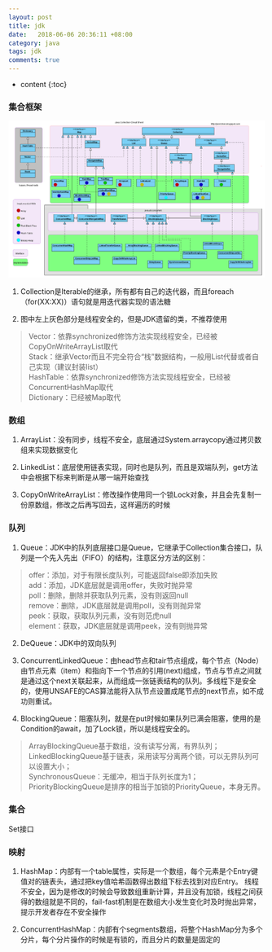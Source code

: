 ```yaml
---
layout: post
title: jdk
date:   2018-06-06 20:36:11 +08:00
category: java
tags: jdk
comments: true
---
```


* content
{:toc}



### 集合框架

![](/assets/images4post/jdk-201903191657.png)

1. Collection是Iterable的继承，所有都有自己的迭代器，而且foreach（for(XX:XX)）语句就是用迭代器实现的语法糖

2. 图中左上灰色部分是线程安全的，但是JDK遗留的类，不推荐使用
> Vector：依靠synchronized修饰方法实现线程安全，已经被CopyOnWriteArrayList取代<br/>
> Stack：继承Vector而且不完全符合“栈”数据结构，一般用List代替或者自己实现（建议封装list）<br/>
> HashTable：依靠synchronized修饰方法实现线程安全，已经被ConcurrentHashMap取代<br/>
> Dictionary：已经被Map取代<br/>

### 数组

1. ArrayList：没有同步，线程不安全，底层通过System.arraycopy通过拷贝数组来实现数据变化

2. LinkedList：底层使用链表实现，同时也是队列，而且是双端队列，get方法中会根据下标来判断是从哪一端开始查找

3. CopyOnWriteArrayList：修改操作使用同一个锁Lock对象，并且会先复制一份原数组，修改之后再写回去，这样遍历的时候

### 队列

1. Queue：JDK中的队列底层接口是Queue，它继承于Collection集合接口，队列是一个先入先出（FIFO）的结构，注意区分方法的区别：
>  offer：添加，对于有限长度队列，可能返回false即添加失败<br/>
>  add：添加，JDK底层就是调用offer，失败时抛异常<br/>
>  poll：删除，删除并获取队列元素，没有则返回null<br/>
>  remove：删除，JDK底层就是调用poll，没有则抛异常<br/>
>  peek：获取，获取队列元素，没有则范虎null<br/>
>  element：获取，JDK底层就是调用peek，没有则抛异常<br/>

2. DeQueue：JDK中的双向队列

3. ConcurrentLinkedQueue：由head节点和tair节点组成，每个节点（Node）由节点元素（item）和指向下一个节点的引用(next)组成，节点与节点之间就是通过这个next关联起来，从而组成一张链表结构的队列。多线程下是安全的，使用UNSAFE的CAS算法能将入队节点设置成尾节点的next节点，如不成功则重试。

4. BlockingQueue：阻塞队列，就是在put时候如果队列已满会阻塞，使用的是Condition的await，加了Lock锁，所以是线程安全的。
> ArrayBlockingQueue基于数组，没有读写分离，有界队列；<br/>
> LinkedBlockingQueue基于链表，采用读写分离两个锁，可以无界队列可以设置大小；<br/>
> SynchronousQueue：无缓冲，相当于队列长度为1；<br/>
> PriorityBlockingQueue是排序的相当于加锁的PriorityQueue，本身无界。<br/>

### 集合


Set接口

### 映射

1. HashMap：内部有一个table属性，实际是一个数组，每个元素是个Entry键值对的链表头，通过把key值哈希函数得出数组下标去找到对应Entry。
线程不安全，因为是修改的时候会导致数组重新计算，并且没有加锁，线程之间获得的数组就是不同的，fail-fast机制是在数组大小发生变化时及时抛出异常，提示开发者存在不安全操作

2. ConcurrentHashMap：内部有个segments数组，将整个HashMap分为多个分片，每个分片操作的时候是有锁的，而且分片的数量是固定的

